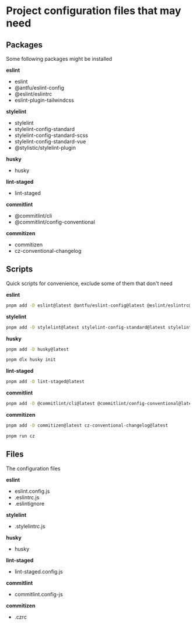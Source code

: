 # Project configuration files that may need

## Packages

Some following packages might be installed

**eslint**

- eslint
- @antfu/eslint-config
- @eslint/eslintrc
- eslint-plugin-tailwindcss

**stylelint**

- stylelint
- stylelint-config-standard
- stylelint-config-standard-scss
- stylelint-config-standard-vue
- @stylistic/stylelint-plugin

**husky**

- husky

**lint-staged**

- lint-staged

**commitlint**

- @commitlint/cli
- @commitlint/config-conventional

**commitizen**

- commitizen
- cz-conventional-changelog

## Scripts

Quick scripts for convenience, exclude some of them that don't need

**eslint**

```sh
pnpm add -D eslint@latest @antfu/eslint-config@latest @eslint/eslintrc@latest eslint-plugin-tailwindcss@latest
```

**stylelint**

```sh
pnpm add -D stylelint@latest stylelint-config-standard@latest stylelint-config-standard-scss@latest stylelint-config-standard-vue@latest @stylistic/stylelint-plugin@latest
```

**husky**

```sh
pnpm add -D husky@latest

pnpm dlx husky init
```

**lint-staged**

```sh
pnpm add -D lint-staged@latest
```

**commitlint**

```sh
pnpm add -D @commitlint/cli@latest @commitlint/config-conventional@latest
```

**commitizen**

```sh
pnpm add -D commitizen@latest cz-conventional-changelog@latest

pnpm run cz
```

## Files

The configuration files

**eslint**

- eslint.config.js
- .eslintrc.js
- .eslintignore

**stylelint**

- .stylelintrc.js

**husky**

- husky

**lint-staged**

- lint-staged.config.js

**commitlint**

- commitlint.config-js

**commitizen**

- .czrc